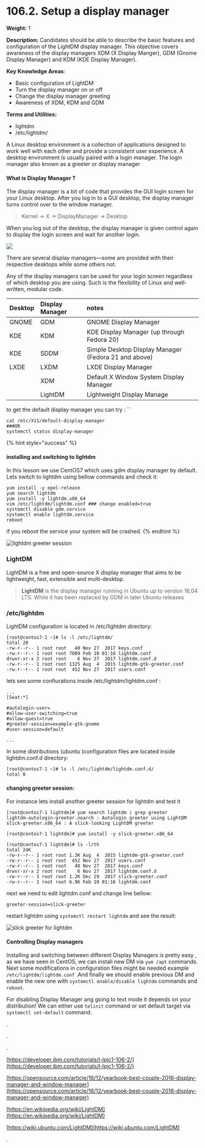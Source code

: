 # 106.2. Setup a display manager

**Weight:** 1

**Description:** Candidates should be able to describe the basic features and configuration of the LightDM display manager. This objective covers awareness of the display managers XDM \(X Display Manger\), GDM \(Gnome Display Manager\) and KDM \(KDE Display Manager\).

**Key Knowledge Areas**:

* Basic configuration of LightDM
* Turn the display manager on or off
* Change the display manager greeting
* Awareness of XDM, KDM and GDM

**Terms and Utilities:**

* lightdm
* /etc/lightdm/



A Linux desktop environment is a collection of applications designed to work well with each other and provide a consistent user experience. A desktop environment is usually paired with a login manager. The login manager also known as a greeter or display manager

#### What is Display Manager ?

The display manager is a bit of code that provides the GUI login screen for your Linux desktop. After you log in to a GUI desktop, the display manager turns control over to the window manager.

> Kernel -&gt; X -&gt; DisplayManager -&gt; Desktop

 When you log out of the desktop, the display manager is given control again to display the login screen and wait for another login.

![](.gitbook/assets/displaymanager-centos7gdm.jpg)

There are several display managers—some are provided with their respective desktops while some others not. 

 Any of the display managers can be used for your login screen regardless of which desktop you are using. Such is the flexibility of Linux and well-written, modular code.

| Desktop | Display Manager | notes |
| :--- | :--- | :--- |
| GNOME | GDM | GNOME Display Manager |
| KDE | KDM | KDE Display Manager \(up through Fedora 20\) |
| KDE | SDDM | Simple Desktop Display Manager \(Fedora 21 and above\) |
| LXDE | LXDM | LXDE Display Manager |
|  | XDM | Default X Window System Display Manager |
|  | LightDM | Lightweight Display Manage |

to get the default display manager you can try : ``

```text
cat /etc/X11/default-display-manager 
###OR
systemctl status display-manager
```

{% hint style="success" %}
#### installing and switching to lightdm

In this lesson we use CentOS7 which uses gdm display manager by default. Lets switch to lightdm using bellow commands and check it:

```text
yum install -y epel-release 
yum search lightdm
yum install -y lightdm.x86_64 
vim /etc/lightdm/lightdm.conf ### change enabled=true 
systemctl disable gdm.service 
systemctl enable lightdm.service 
reboot
```

if you reboot the service your system will be crashed.
{% endhint %}

![lightdm greeter session](.gitbook/assets/displaymanager-centos7lightdm.jpg)

### LightDM

LightDM is a free and open-source X display manager that aims to be lightweight, fast, extensible and multi-desktop.

> **LightDM** is the display manager running in Ubuntu up to version 16.04 LTS. While it has been replaced by GDM in later Ubuntu releases

### /etc/lightdm

LightDM configuration is located in /etc/lightdm directory:

```text
[root@centos7-1 ~]# ls -l /etc/lightdm/
total 20
-rw-r--r-- 1 root root   40 Nov 27  2017 keys.conf
-rw-r--r-- 1 root root 7009 Feb 10 01:16 lightdm.conf
drwxr-xr-x 2 root root    6 Nov 27  2017 lightdm.conf.d
-rw-r--r-- 1 root root 1325 Aug  4  2015 lightdm-gtk-greeter.conf
-rw-r--r-- 1 root root  452 Nov 27  2017 users.conf
```

lets see some confiurations inside /etc/lightdm/lightdm.conf :

```text
...
[Seat:*]

#autologin-user=
#allow-user-switching=true
#allow-guest=true
#greeter-session=example-gtk-gnome
#user-session=default

...
```

In some distributions \(ubuntu \)configuration files are located inside lightdm.conf.d directory:

```text
[root@centos7-1 ~]# ls -l /etc/lightdm/lightdm.conf.d/
total 0
```

#### changing greeter session:

For instance lets install another greeter session for lightdm and test it

```text
[root@centos7-1 lightdm]# yum search lightdm | grep greeter
lightdm-autologin-greeter.noarch : Autologin greeter using LightDM
slick-greeter.x86_64 : A slick-looking LightDM greeter

[root@centos7-1 lightdm]# yum install -y slick-greeter.x86_64

[root@centos7-1 lightdm]# ls -lrth
total 24K
-rw-r--r-- 1 root root 1.3K Aug  4  2015 lightdm-gtk-greeter.conf
-rw-r--r-- 1 root root  452 Nov 27  2017 users.conf
-rw-r--r-- 1 root root   40 Nov 27  2017 keys.conf
drwxr-xr-x 2 root root    6 Nov 27  2017 lightdm.conf.d
-rw-r--r-- 1 root root 1.2K Dec 29  2017 slick-greeter.conf
-rw-r--r-- 1 root root 6.9K Feb 10 01:16 lightdm.conf

```

next we need to edit lightdm.conf and change line bellow:

```text
greeter-session=slick-greeter
```

restart lightdm using `systemctl restart lightdm` and see the result:

![slick greeter for lightdm](.gitbook/assets/displaymanager-slickgreeter.jpg)

#### Controlling Display managers

Installing and switching between different Display Managers is pretty easy , as we have seen in CentOS, we can install new DM via `yum /apt` commands. Next some modifications in configuration files might be needed example `/etc/lightdm/lightdm.conf` .And finally  we should enable previous DM and enable the new one with `systemctl enable/disable lightdm` commands and `reboot`.

For disabling Display Manager ang going to text mode it depends on your distribution! We can either use `telinit` command or  set default target via `systemctl set-default` command.



.

.

.

[https://developer.ibm.com/tutorials/l-lpic1-106-2/](https://developer.ibm.com/tutorials/l-lpic1-106-2/)

[https://opensource.com/article/16/12/yearbook-best-couple-2016-display-manager-and-window-manager](https://opensource.com/article/16/12/yearbook-best-couple-2016-display-manager-and-window-manager)

[https://en.wikipedia.org/wiki/LightDM](https://en.wikipedia.org/wiki/LightDM)

[https://wiki.ubuntu.com/LightDM](https://wiki.ubuntu.com/LightDM)

.

